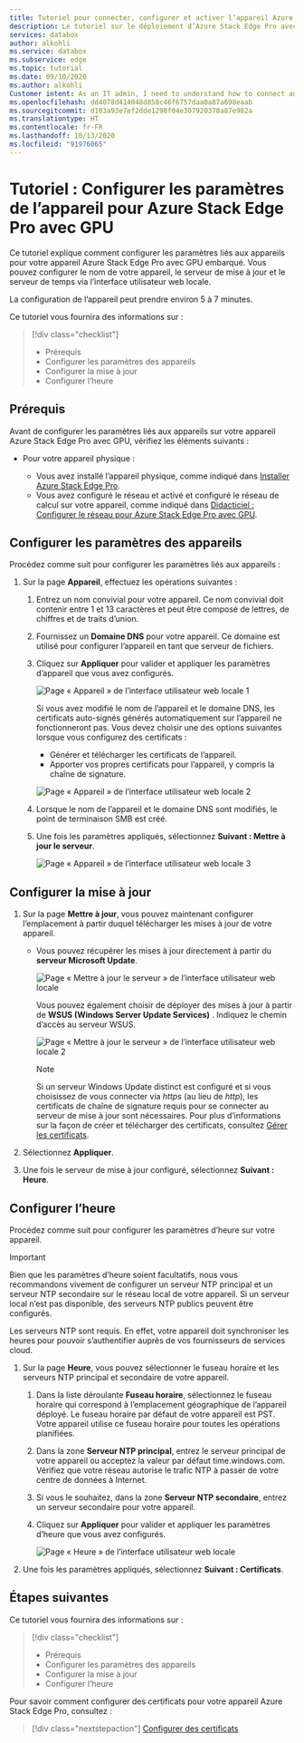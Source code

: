 ```yaml
---
title: Tutoriel pour connecter, configurer et activer l’appareil Azure Stack Edge Pro avec GPU dans le portail Azure | Microsoft Docs
description: Le tutoriel sur le déploiement d’Azure Stack Edge Pro avec GPU vous apprend à connecter, configurer et activer votre appareil physique.
services: databox
author: alkohli
ms.service: databox
ms.subservice: edge
ms.topic: tutorial
ms.date: 09/10/2020
ms.author: alkohli
Customer intent: As an IT admin, I need to understand how to connect and activate Azure Stack Edge Pro so I can use it to transfer data to Azure.
ms.openlocfilehash: dd4078d414048d858c46f6757daa0a87a698eaab
ms.sourcegitcommit: d103a93e7ef2dde1298f04e307920378a87e982a
ms.translationtype: HT
ms.contentlocale: fr-FR
ms.lasthandoff: 10/13/2020
ms.locfileid: "91976065"
---
```

# <a name="tutorial-configure-the-device-settings-for-azure-stack-edge-pro-with-gpu"></a>Tutoriel : Configurer les paramètres de l’appareil pour Azure Stack Edge Pro avec GPU

Ce tutoriel explique comment configurer les paramètres liés aux appareils pour votre appareil Azure Stack Edge Pro avec GPU embarqué. Vous pouvez configurer le nom de votre appareil, le serveur de mise à jour et le serveur de temps via l’interface utilisateur web locale.

La configuration de l’appareil peut prendre environ 5 à 7 minutes.

Ce tutoriel vous fournira des informations sur :

> [!div class="checklist"]
>
> * Prérequis
> * Configurer les paramètres des appareils
> * Configurer la mise à jour 
> * Configurer l’heure

## <a name="prerequisites"></a>Prérequis

Avant de configurer les paramètres liés aux appareils sur votre appareil Azure Stack Edge Pro avec GPU, vérifiez les éléments suivants :

* Pour votre appareil physique :

    - Vous avez installé l’appareil physique, comme indiqué dans [Installer Azure Stack Edge Pro](azure-stack-edge-gpu-deploy-install.md).
    - Vous avez configuré le réseau et activé et configuré le réseau de calcul sur votre appareil, comme indiqué dans [Didacticiel : Configurer le réseau pour Azure Stack Edge Pro avec GPU](azure-stack-edge-gpu-deploy-configure-network-compute-web-proxy.md).


## <a name="configure-device-settings"></a>Configurer les paramètres des appareils

Procédez comme suit pour configurer les paramètres liés aux appareils :

1. Sur la page **Appareil**, effectuez les opérations suivantes :

    1. Entrez un nom convivial pour votre appareil. Ce nom convivial doit contenir entre 1 et 13 caractères et peut être composé de lettres, de chiffres et de traits d’union.

    2. Fournissez un **Domaine DNS** pour votre appareil. Ce domaine est utilisé pour configurer l’appareil en tant que serveur de fichiers.

    3. Cliquez sur **Appliquer** pour valider et appliquer les paramètres d’appareil que vous avez configurés.

        ![Page « Appareil » de l’interface utilisateur web locale 1](./media/azure-stack-edge-gpu-deploy-set-up-device-update-time/device-2.png)

        Si vous avez modifié le nom de l’appareil et le domaine DNS, les certificats auto-signés générés automatiquement sur l’appareil ne fonctionneront pas. Vous devez choisir une des options suivantes lorsque vous configurez des certificats : 
        
        - Générer et télécharger les certificats de l’appareil. 
        - Apporter vos propres certificats pour l’appareil, y compris la chaîne de signature.
    

        ![Page « Appareil » de l’interface utilisateur web locale 2](./media/azure-stack-edge-gpu-deploy-set-up-device-update-time/device-3.png)

    4. Lorsque le nom de l’appareil et le domaine DNS sont modifiés, le point de terminaison SMB est créé.  

    5. Une fois les paramètres appliqués, sélectionnez **Suivant : Mettre à jour le serveur**.

        ![Page « Appareil » de l’interface utilisateur web locale 3](./media/azure-stack-edge-gpu-deploy-set-up-device-update-time/device-4.png)

## <a name="configure-update"></a>Configurer la mise à jour

1. Sur la page **Mettre à jour**, vous pouvez maintenant configurer l’emplacement à partir duquel télécharger les mises à jour de votre appareil.  

    - Vous pouvez récupérer les mises à jour directement à partir du **serveur Microsoft Update**.

        ![Page « Mettre à jour le serveur » de l’interface utilisateur web locale](./media/azure-stack-edge-gpu-deploy-set-up-device-update-time/update-2.png)

        Vous pouvez également choisir de déployer des mises à jour à partir de **WSUS (Windows Server Update Services)** . Indiquez le chemin d’accès au serveur WSUS.
        
        ![Page « Mettre à jour le serveur » de l’interface utilisateur web locale 2](./media/azure-stack-edge-gpu-deploy-set-up-device-update-time/update-3.png)

        > [!NOTE] 
        > Si un serveur Windows Update distinct est configuré et si vous choisissez de vous connecter via *https* (au lieu de *http*), les certificats de chaîne de signature requis pour se connecter au serveur de mise à jour sont nécessaires. Pour plus d’informations sur la façon de créer et télécharger des certificats, consultez [Gérer les certificats](azure-stack-edge-j-series-manage-certificates.md). 

2. Sélectionnez **Appliquer**.
3. Une fois le serveur de mise à jour configuré, sélectionnez **Suivant : Heure**.
    

## <a name="configure-time"></a>Configurer l’heure

Procédez comme suit pour configurer les paramètres d’heure sur votre appareil. 

> [!IMPORTANT]
> Bien que les paramètres d’heure soient facultatifs, nous vous recommandons vivement de configurer un serveur NTP principal et un serveur NTP secondaire sur le réseau local de votre appareil. Si un serveur local n’est pas disponible, des serveurs NTP publics peuvent être configurés.

Les serveurs NTP sont requis. En effet, votre appareil doit synchroniser les heures pour pouvoir s’authentifier auprès de vos fournisseurs de services cloud.

1. Sur la page **Heure**, vous pouvez sélectionner le fuseau horaire et les serveurs NTP principal et secondaire de votre appareil.  
    
    1. Dans la liste déroulante **Fuseau horaire**, sélectionnez le fuseau horaire qui correspond à l’emplacement géographique de l’appareil déployé.
        Le fuseau horaire par défaut de votre appareil est PST. Votre appareil utilise ce fuseau horaire pour toutes les opérations planifiées.

    2. Dans la zone **Serveur NTP principal**, entrez le serveur principal de votre appareil ou acceptez la valeur par défaut time.windows.com.  
        Vérifiez que votre réseau autorise le trafic NTP à passer de votre centre de données à Internet.

    3. Si vous le souhaitez, dans la zone **Serveur NTP secondaire**, entrez un serveur secondaire pour votre appareil.

    4. Cliquez sur **Appliquer** pour valider et appliquer les paramètres d’heure que vous avez configurés.

        ![Page « Heure » de l’interface utilisateur web locale](./media/azure-stack-edge-gpu-deploy-set-up-device-update-time/time-2.png)

2. Une fois les paramètres appliqués, sélectionnez **Suivant : Certificats**.


## <a name="next-steps"></a>Étapes suivantes

Ce tutoriel vous fournira des informations sur :

> [!div class="checklist"]
>
> * Prérequis
> * Configurer les paramètres des appareils
> * Configurer la mise à jour 
> * Configurer l’heure

Pour savoir comment configurer des certificats pour votre appareil Azure Stack Edge Pro, consultez :

> [!div class="nextstepaction"]
> [Configurer des certificats](./azure-stack-edge-gpu-deploy-configure-certificates.md)
